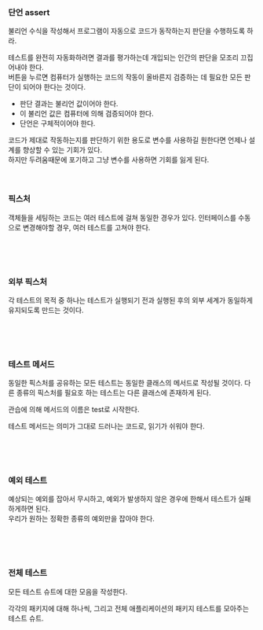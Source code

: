 ### 단언 assert
불리언 수식을 작성해서 프로그램이 자동으로 코드가 동작하는지 판단을 수행하도록 하라.  

테스트를 완전히 자동화하려면 결과를 평가하는데 개입되는 인간의 판단을 모조리 끄집어내야 한다.  
버튼을 누르면 컴퓨터가 실행하는 코드의 작동이 올바른지 검증하는 데 필요한 모든 판단이 되어야 한다는 것이다.  

- 판단 결과는 불리언 값이어야 한다.
- 이 불리언 값은 컴퓨터에 의해 검증되어야 한다.
- 단언은 구체적이어야 한다.

코드가 제대로 작동하는지를 판단하기 위한 용도로 변수를 사용하길 원한다면 언제나 설계를 향상할 수 있는 기회가 있다.  
하지만 두려움때문에 포기하고 그냥 변수를 사용하면 기회를 잃게 된다.
<br><br><br>


### 픽스처
객체들을 세팅하는 코드는 여러 테스트에 걸쳐 동일한 경우가 있다.
인터페이스를 수동으로 변경해야할 경우, 여러 테스트를 고쳐야 한다.



<br><br><br>



### 외부 픽스처
각 테스트의 목적 중 하나는 테스트가 실행되기 전과 실행된 후의 외부 세계가 동일하게 유지되도록 만드는 것이다.

<br><br><br>


### 테스트 메서드
동일한 픽스처를 공유하는 모든 테스트는 동일한 클래스의 메서드로 작성될 것이다.
다른 종류의 픽스처를 필요호 하는 테스트는 다른 클래스에 존재하게 된다.  

관습에 의해 메서드의 이름은 test로 시작한다.  

테스트 메서드는 의미가 그대로 드러나는 코드로, 읽기가 쉬워야 한다.


<br><br><br>



### 예외 테스트
예상되는 예외를 잡아서 무시하고, 예외가 발생하지 않은 경우에 한해서 테스트가 실패하게하면 된다.  
우리가 원하는 정확한 종류의 예외만을 잡아야 한다.  


<br><br><br>


### 전체 테스트
모든 테스트 슈트에 대한 모음을 작성한다.  

각각의 패키지에 대해 하나씩, 그리고 전체 애플리케이션의 패키지 테스트를 모아주는 테스트 슈트.

<br><br><br>
